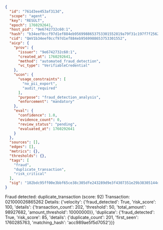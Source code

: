 ```json
{
  "id": "761d3ee453af313d",
  "scope": "agent",
  "key": "RESULT",
  "epoch": 1760292641,
  "host_pid": "9e6742732c60:1",
  "hash": "b34eef0ccf97d1ef884eb9569988653753301552819a79f31c197f7f25624eac",
  "cid": "QmV1b34eef0ccf97d1ef884eb9569988653753301552",
  "aicp": {
    "prov": {
      "issuer": "9e6742732c60:1",
      "created_at": 1760292641,
      "method": "automated_fraud_detection",
      "vc_type": "VerifiableCredential"
    },
    "ucon": {
      "usage_constraints": [
        "no_pii_export",
        "audit_required"
      ],
      "purpose": "fraud_detection_analysis",
      "enforcement": "mandatory"
    },
    "eval": {
      "confidence": 1.0,
      "evidence_count": 0,
      "review_status": "pending",
      "evaluated_at": 1760292641
    }
  },
  "sources": [],
  "edges": [],
  "metrics": {},
  "thresholds": {},
  "tags": [
    "fraud",
    "duplicate_transaction",
    "risk_critical"
  ],
  "sig": "102bdc95ff00e3bbf65ce38c305dfe243289d9e3f4307351e29b38305144de6e"
}
```

Fraud detected: duplicate_transaction (score: 92)
Transaction: 021000026865262
Details: {'velocity': {'fraud_detected': True, 'risk_score': 100, 'details': {'transaction_count': 202, 'threshold': 50, 'total_amount': 98927682, 'amount_threshold': 10000000}}, 'duplicate': {'fraud_detected': True, 'risk_score': 85, 'details': {'duplicate_count': 201, 'first_seen': 1760285763, 'matching_hash': 'acc989ae5f5d7052'}}}